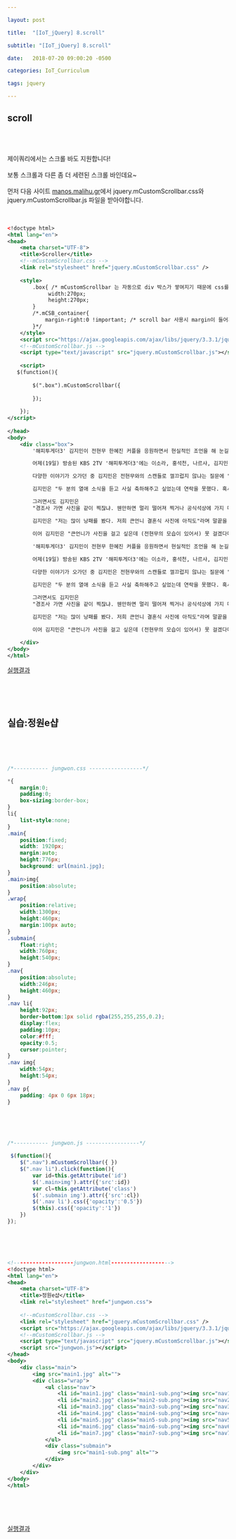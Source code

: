 ```yaml
---

layout: post

title:  "[IoT_jQuery] 8.scroll"

subtitle: "[IoT_jQuery] 8.scroll"

date:   2018-07-20 09:00:20 -0500

categories: IoT_Curriculum

tags: jquery

---
```


## scroll

<br>
<br>
<br>
제이쿼리에서는 스크롤 바도 지원합니다!
<br>
<br>
보통 스크롤과 다른 좀 더 세련된 스크롤 바인데요~
<br>
<br>
먼저 다음 사이트 <a href="http://manos.malihu.gr/jquery-custom-content-scroller/">manos.malihu.gr</a>에서 jquery.mCustomScrollbar.css와 jquery.mCustomScrollbar.js 파일을 받아야합니다.
<br>
<br>
<br>

```xml
<!doctype html>
<html lang="en">
<head>
	<meta charset="UTF-8">
	<title>Scroller</title>
	<!--mCustomScrollbar.css -->
	<link rel="stylesheet" href="jquery.mCustomScrollbar.css" /> 
	
	<style>
		.box{ /* mCustomScrollbar 는 자동으로 div 박스가 쌓여지기 때문에 css를 넣으려면 꼭 클래스 명을 지정해주어야한다. */
			 width:270px; 
			 height:270px; 
		}
		/*.mCSB_container{ 
			margin-right:0 !important; /* scroll bar 사용시 margin이 들어가지므로 margin을 필요에 따라 지정해주어야함 */
		}*/
	</style>
	<script src="https://ajax.googleapis.com/ajax/libs/jquery/3.3.1/jquery.min.js"></script>
	<!--mCustomScrollbar.js -->
	<script type="text/javascript" src="jquery.mCustomScrollbar.js"></script>
	
	<script>
   $(function(){	
		
		$(".box").mCustomScrollbar({
		
		});
	
	});
</script>
	
</head>
<body>
	<div class="box">
		'해피투게더3' 김지민이 전현무 한혜진 커플을 응원하면서 현실적인 조언을 해 눈길을 끌었습니다.

		어제(19일) 방송된 KBS 2TV '해피투게더3'에는 이소라, 홍석천, 나르샤, 김지민, 김민경이 게스트로 출연했습니다.

		다양한 이야기가 오가던 중 김지민은 전현무와의 스캔들로 껄끄럽지 않냐는 질문에 "오히려 축하해 드리고 싶었다"면서 웃지 못할 충고를 덧붙였습니다. 

		김지민은 "두 분의 열애 소식을 듣고 사실 축하해주고 싶었는데 연락을 못했다. 혹시 그 분이 언짢아하실 수도 있고 같이 계시면 실례가 될 수도 있지 않나"라며 "진심으로 축하드린다"고 말해 눈길을 모았다.

		그러면서도 김지민은 
		"경조사 가면 사진을 같이 찍잖냐. 웬만하면 멀리 떨어져 찍거나 공식석상에 가지 마라"고 말했습니다. 

		김지민은 "저는 많이 낭패를 봤다. 저희 큰언니 결혼식 사진에 아직도"라며 말끝을 흐렸습니다. 

		이어 김지민은 "큰언니가 사진을 걸고 싶은데 (전현무의 모습이 있어서) 못 걸겠다더라"고 말해 웃음을 안겼습니다.
		
		'해피투게더3' 김지민이 전현무 한혜진 커플을 응원하면서 현실적인 조언을 해 눈길을 끌었습니다.

		어제(19일) 방송된 KBS 2TV '해피투게더3'에는 이소라, 홍석천, 나르샤, 김지민, 김민경이 게스트로 출연했습니다.

		다양한 이야기가 오가던 중 김지민은 전현무와의 스캔들로 껄끄럽지 않냐는 질문에 "오히려 축하해 드리고 싶었다"면서 웃지 못할 충고를 덧붙였습니다. 

		김지민은 "두 분의 열애 소식을 듣고 사실 축하해주고 싶었는데 연락을 못했다. 혹시 그 분이 언짢아하실 수도 있고 같이 계시면 실례가 될 수도 있지 않나"라며 "진심으로 축하드린다"고 말해 눈길을 모았다.

		그러면서도 김지민은 
		"경조사 가면 사진을 같이 찍잖냐. 웬만하면 멀리 떨어져 찍거나 공식석상에 가지 마라"고 말했습니다. 

		김지민은 "저는 많이 낭패를 봤다. 저희 큰언니 결혼식 사진에 아직도"라며 말끝을 흐렸습니다. 

		이어 김지민은 "큰언니가 사진을 걸고 싶은데 (전현무의 모습이 있어서) 못 걸겠다더라"고 말해 웃음을 안겼습니다.
	
	</div>
</body>
</html>
```

<a href="http://htmlpreview.github.io/?https://github.com/kookyungmin/kookyungmin.github.io/blob/master/UI%EC%88%98%EC%97%85%EC%98%88%EC%A0%9C/jQuery%EC%98%88%EC%A0%9C/scroller.html">실행결과</a>

<br>
<br>
<br>

## 실습:정원e샵

<br>
<br>
<br>

```css
/*----------- jungwon.css -----------------*/

*{
	margin:0;
	padding:0;
	box-sizing:border-box;
}
li{
	list-style:none;
}
.main{
	position:fixed;
	width: 1920px;
	margin:auto;
	height:776px;
	background: url(main1.jpg);
}
.main>img{
	position:absolute;
}
.wrap{
	position:relative;
	width:1300px;
	height:460px;
	margin:100px auto;	
}
.submain{
	float:right;
	width:760px;
	height:540px;
}
.nav{
	position:absolute;
	width:246px;
	height:460px;
}
.nav li{
	height:92px;
	border-bottom:1px solid rgba(255,255,255,0.2);
	display:flex;
	padding:10px;
	color:#fff;
	opacity:0.5;
	cursor:pointer;
}
.nav img{
	width:54px;
	height:54px;
}
.nav p{
	padding: 4px 0 6px 18px;
}
```

<br>
<br>
<br>

```javascript
/*----------- jungwon.js -----------------*/

 $(function(){	
	$(".nav").mCustomScrollbar({ })
	$(".nav li").click(function(){
		var id=this.getAttribute('id')
		$('.main>img').attr({'src':id})
		var cl=this.getAttribute('class')
		$('.submain img').attr({'src':cl})
		$('.nav li').css({'opacity':'0.5'})
		$(this).css({'opacity':'1'})
	})	
});
```

<br>
<br>
<br>

```xml
<!-------------------jungwon.html------------------->
<!doctype html>
<html lang="en">
<head>
	<meta charset="UTF-8">
	<title>정원e샵</title>
	<link rel="stylesheet" href="jungwon.css">
	
	<!--mCustomScrollbar.css -->
	<link rel="stylesheet" href="jquery.mCustomScrollbar.css" /> 
	<script src="https://ajax.googleapis.com/ajax/libs/jquery/3.3.1/jquery.min.js"></script>
	<!--mCustomScrollbar.js -->
	<script type="text/javascript" src="jquery.mCustomScrollbar.js"></script>
	<script src="jungwon.js"></script>
</head>
<body>
	<div class="main">
		<img src="main1.jpg" alt="">
		<div class="wrap">
			<ul class="nav">
				<li id="main1.jpg" class="main1-sub.png"><img src="nav1.png" alt=""><p>기분좋은만남<br>이벤트</p></li>
				<li id="main2.jpg" class="main2-sub.png"><img src="nav2.png" alt=""><p>스마일페이<br>기획전</p></li>
				<li id="main3.jpg" class="main3-sub.png"><img src="nav3.png" alt=""><p>클래식<br>기획전</p></li>
				<li id="main4.jpg" class="main4-sub.png"><img src="nav4.png" alt=""><p>잭팟<br>이벤트</p></li>
				<li id="main5.jpg" class="main5-sub.png"><img src="nav5.png" alt=""><p>공감리워드<br>이벤트</p></li>
				<li id="main6.jpg" class="main6-sub.png"><img src="nav6.png" alt=""><p>나만의김치<br>상품평</p></li>
				<li id="main7.jpg" class="main7-sub.png"><img src="nav7.png" alt=""><p>안주夜<br>이벤트</p></li>
			</ul>
			<div class="submain">
				<img src="main1-sub.png" alt="">
			</div>
		</div>
	</div>
</body>
</html>
```

<br>
<br>
<br>

<a href="http://htmlpreview.github.io/?https://github.com/kookyungmin/kookyungmin.github.io/blob/master/UI%EC%88%98%EC%97%85%EC%98%88%EC%A0%9C/jQuery%EC%98%88%EC%A0%9C/%EC%A0%95%EC%9B%90e%EC%83%B5/jungwon.htmll">실행결과</a>